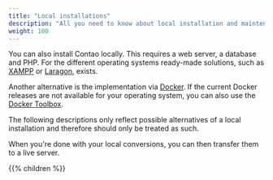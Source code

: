 ```yaml
---
title: "Local installations"
description: "All you need to know about local installation and maintenance of Contao."
weight: 100
---
```


You can also install Contao locally. This requires a web server, a database and PHP. For the different operating systems
ready-made solutions, such as [XAMPP](https://www.apachefriends.org) or [Laragon](https://laragon.org/), exists. 

Another alternative is the implementation via [Docker](https://www.docker.com/). If the current Docker releases are not available for your operating system, you can also use the [Docker Toolbox](https://docs.docker.com/toolbox/overview/).

The following descriptions only reflect possible alternatives of a local installation and therefore should only be treated as such.

When you're done with your local conversions, you can then transfer them to a live server.

{{% children %}}
